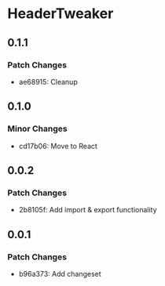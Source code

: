 # HeaderTweaker

## 0.1.1

### Patch Changes

- ae68915: Cleanup

## 0.1.0

### Minor Changes

- cd17b06: Move to React

## 0.0.2

### Patch Changes

- 2b8105f: Add import & export functionality

## 0.0.1

### Patch Changes

- b96a373: Add changeset

